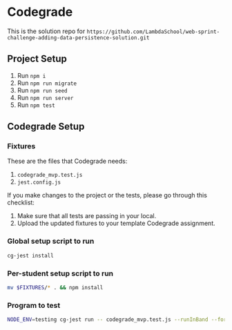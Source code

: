# Codegrade

This is the solution repo for `https://github.com/LambdaSchool/web-sprint-challenge-adding-data-persistence-solution.git`

## Project Setup

1. Run `npm i`
2. Run `npm run migrate`
3. Run `npm run seed`
4. Run `npm run server`
5. Run `npm test`

## Codegrade Setup

### Fixtures

These are the files that Codegrade needs:

1. `codegrade_mvp.test.js`
2. `jest.config.js`

If you make changes to the project or the tests, please go through this checklist:

1. Make sure that all tests are passing in your local.
2. Upload the updated fixtures to your template Codegrade assignment.

### Global setup script to run

```bash
cg-jest install
```

### Per-student setup script to run

```bash
mv $FIXTURES/* . && npm install
```

### Program to test

```bash
NODE_ENV=testing cg-jest run -- codegrade_mvp.test.js --runInBand --forceExit
```
